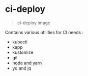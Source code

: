 # ci-deploy

> ci-deploy image

Contains various utilities for CI needs :

- kubectl
- kapp
- kustomize
- git
- node and yarn
- yq and jq
